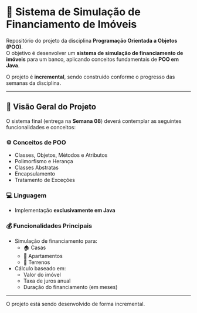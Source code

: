 # 🏦 Sistema de Simulação de Financiamento de Imóveis

Repositório do projeto da disciplina **Programação Orientada a Objetos (POO)**.  
O objetivo é desenvolver um **sistema de simulação de financiamento de imóveis** para um banco, aplicando conceitos fundamentais de **POO em Java**.

O projeto é **incremental**, sendo construído conforme o progresso das semanas da disciplina.

---

## 🧭 Visão Geral do Projeto

O sistema final (entrega na **Semana 08**) deverá contemplar as seguintes funcionalidades e conceitos:

### ⚙️ Conceitos de POO
- Classes, Objetos, Métodos e Atributos  
- Polimorfismo e Herança  
- Classes Abstratas  
- Encapsulamento  
- Tratamento de Exceções  

### 💻 Linguagem
- Implementação **exclusivamente em Java**

### 💰 Funcionalidades Principais
- Simulação de financiamento para:
  - 🏠 Casas  
  - 🏢 Apartamentos  
  - 🌳 Terrenos  
- Cálculo baseado em:
  - Valor do imóvel  
  - Taxa de juros anual  
  - Duração do financiamento (em meses)

---
O projeto está sendo desenvolvido de forma incremental. 
